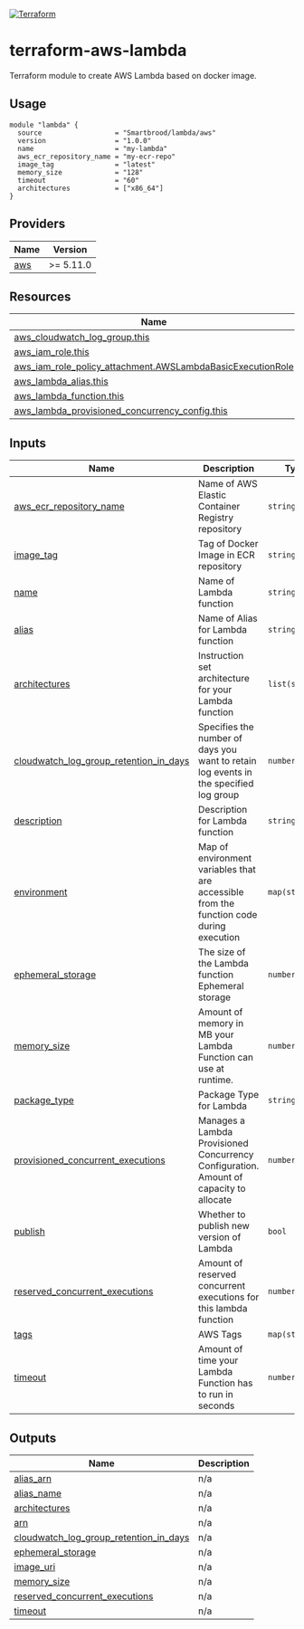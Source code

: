 [![Terraform](https://github.com/Smartbrood/terraform-aws-lambda/actions/workflows/terraform-validate-apply.yml/badge.svg)](https://github.com/Smartbrood/terraform-aws-lambda/actions/workflows/terraform-validate-apply.yml)
# terraform-aws-lambda

Terraform module to create AWS Lambda based on docker image.

## Usage
```
module "lambda" {
  source                  = "Smartbrood/lambda/aws"
  version                 = "1.0.0"
  name                    = "my-lambda"
  aws_ecr_repository_name = "my-ecr-repo"
  image_tag               = "latest"
  memory_size             = "128"
  timeout                 = "60"
  architectures           = ["x86_64"]
}
```

## Providers

| Name | Version |
|------|---------|
| <a name="provider_aws"></a> [aws](#provider\_aws) | >= 5.11.0 |

## Resources

| Name | Type |
|------|------|
| [aws_cloudwatch_log_group.this](https://registry.terraform.io/providers/hashicorp/aws/latest/docs/resources/cloudwatch_log_group) | resource |
| [aws_iam_role.this](https://registry.terraform.io/providers/hashicorp/aws/latest/docs/resources/iam_role) | resource |
| [aws_iam_role_policy_attachment.AWSLambdaBasicExecutionRole](https://registry.terraform.io/providers/hashicorp/aws/latest/docs/resources/iam_role_policy_attachment) | resource |
| [aws_lambda_alias.this](https://registry.terraform.io/providers/hashicorp/aws/latest/docs/resources/lambda_alias) | resource |
| [aws_lambda_function.this](https://registry.terraform.io/providers/hashicorp/aws/latest/docs/resources/lambda_function) | resource |
| [aws_lambda_provisioned_concurrency_config.this](https://registry.terraform.io/providers/hashicorp/aws/latest/docs/resources/lambda_provisioned_concurrency_config) | resource |

## Inputs

| Name | Description | Type | Default | Required |
|------|-------------|------|---------|:--------:|
| <a name="input_aws_ecr_repository_name"></a> [aws\_ecr\_repository\_name](#input\_aws\_ecr\_repository\_name) | Name of AWS Elastic Container Registry repository | `string` | n/a | yes |
| <a name="input_image_tag"></a> [image\_tag](#input\_image\_tag) | Tag of Docker Image in ECR repository | `string` | n/a | yes |
| <a name="input_name"></a> [name](#input\_name) | Name of Lambda function | `string` | n/a | yes |
| <a name="input_alias"></a> [alias](#input\_alias) | Name of Alias for Lambda function | `string` | `"active"` | no |
| <a name="input_architectures"></a> [architectures](#input\_architectures) | Instruction set architecture for your Lambda function | `list(string)` | <pre>[<br>  "x86_64"<br>]</pre> | no |
| <a name="input_cloudwatch_log_group_retention_in_days"></a> [cloudwatch\_log\_group\_retention\_in\_days](#input\_cloudwatch\_log\_group\_retention\_in\_days) | Specifies the number of days you want to retain log events in the specified log group | `number` | `7` | no |
| <a name="input_description"></a> [description](#input\_description) | Description for Lambda function | `string` | `null` | no |
| <a name="input_environment"></a> [environment](#input\_environment) | Map of environment variables that are accessible from the function code during execution | `map(string)` | `{}` | no |
| <a name="input_ephemeral_storage"></a> [ephemeral\_storage](#input\_ephemeral\_storage) | The size of the Lambda function Ephemeral storage | `number` | `512` | no |
| <a name="input_memory_size"></a> [memory\_size](#input\_memory\_size) | Amount of memory in MB your Lambda Function can use at runtime. | `number` | `128` | no |
| <a name="input_package_type"></a> [package\_type](#input\_package\_type) | Package Type for Lambda | `string` | `"Image"` | no |
| <a name="input_provisioned_concurrent_executions"></a> [provisioned\_concurrent\_executions](#input\_provisioned\_concurrent\_executions) | Manages a Lambda Provisioned Concurrency Configuration. Amount of capacity to allocate | `number` | `0` | no |
| <a name="input_publish"></a> [publish](#input\_publish) | Whether to publish new version of Lambda | `bool` | `true` | no |
| <a name="input_reserved_concurrent_executions"></a> [reserved\_concurrent\_executions](#input\_reserved\_concurrent\_executions) | Amount of reserved concurrent executions for this lambda function | `number` | `-1` | no |
| <a name="input_tags"></a> [tags](#input\_tags) | AWS Tags | `map(string)` | `{}` | no |
| <a name="input_timeout"></a> [timeout](#input\_timeout) | Amount of time your Lambda Function has to run in seconds | `number` | `60` | no |

## Outputs

| Name | Description |
|------|-------------|
| <a name="output_alias_arn"></a> [alias\_arn](#output\_alias\_arn) | n/a |
| <a name="output_alias_name"></a> [alias\_name](#output\_alias\_name) | n/a |
| <a name="output_architectures"></a> [architectures](#output\_architectures) | n/a |
| <a name="output_arn"></a> [arn](#output\_arn) | n/a |
| <a name="output_cloudwatch_log_group_retention_in_days"></a> [cloudwatch\_log\_group\_retention\_in\_days](#output\_cloudwatch\_log\_group\_retention\_in\_days) | n/a |
| <a name="output_ephemeral_storage"></a> [ephemeral\_storage](#output\_ephemeral\_storage) | n/a |
| <a name="output_image_uri"></a> [image\_uri](#output\_image\_uri) | n/a |
| <a name="output_memory_size"></a> [memory\_size](#output\_memory\_size) | n/a |
| <a name="output_reserved_concurrent_executions"></a> [reserved\_concurrent\_executions](#output\_reserved\_concurrent\_executions) | n/a |
| <a name="output_timeout"></a> [timeout](#output\_timeout) | n/a |